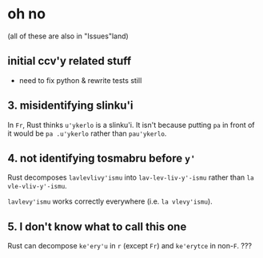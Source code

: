# oh no

(all of these are also in "Issues"land)

## initial ccv'y related stuff

- need to fix python & rewrite tests still

## 3. misidentifying slinku'i

In `Fr`, Rust thinks `u'ykerlo` is a slinku'i. It isn't because putting `pa` in front of it would be `pa .u'ykerlo` rather than `pau'ykerlo`.

## 4. not identifying tosmabru before `y'`

Rust decomposes `lavlevlivy'ismu` into `lav-lev-liv-y'-ismu` rather than `la vle-vliv-y'-ismu`.

`lavlevy'ismu` works correctly everywhere (i.e. `la vlevy'ismu`).

## 5. I don't know what to call this one

Rust can decompose `ke'ery'u` in `r` (except `Fr`) and `ke'erytce` in non-`F`. ???
